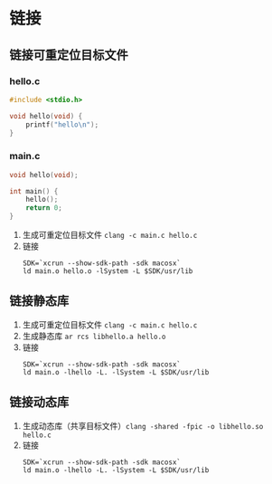 # 链接

## 链接可重定位目标文件

### hello.c

```c
#include <stdio.h>

void hello(void) {
    printf("hello\n");
}
```

### main.c

```c
void hello(void);

int main() {
    hello();
    return 0;
}
```

1. 生成可重定位目标文件 `clang -c main.c hello.c`
2. 链接
   ```shell
   SDK=`xcrun --show-sdk-path -sdk macosx`
   ld main.o hello.o -lSystem -L $SDK/usr/lib
   ```

## 链接静态库

1. 生成可重定位目标文件 `clang -c main.c hello.c`
2. 生成静态库 `ar rcs libhello.a hello.o`
3. 链接
   ```shell
   SDK=`xcrun --show-sdk-path -sdk macosx`
   ld main.o -lhello -L. -lSystem -L $SDK/usr/lib
   ```

## 链接动态库

1. 生成动态库（共享目标文件）`clang -shared -fpic -o libhello.so hello.c`
2. 链接
   ```shell
   SDK=`xcrun --show-sdk-path -sdk macosx`
   ld main.o -lhello -L. -lSystem -L $SDK/usr/lib
   ```
